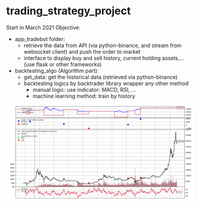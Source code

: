# trading_strategy_project

Start in March 2021
Objective:
- app_tradebot folder:
   - retrieve the data from API (via python-binance, and stream from websocket client) and push the order to market
   - interface to display buy and sell history, current holding assets,... (use flask or other frameworks)
- backtesting_algo (Algorithm part):
  - get_data: get the historical data (retrieved via python-binance)
  - backtesting logics by backtrader library wrapper any other method
    - manual logic: use indicator: MACD, RSI, ...
    - machine learning method: train by history

![example_figure](https://github.com/chawitzoon/trading_strategy_project/blob/main/backtesting_algo/figure_example/20220301_MSI.png?raw=true)
